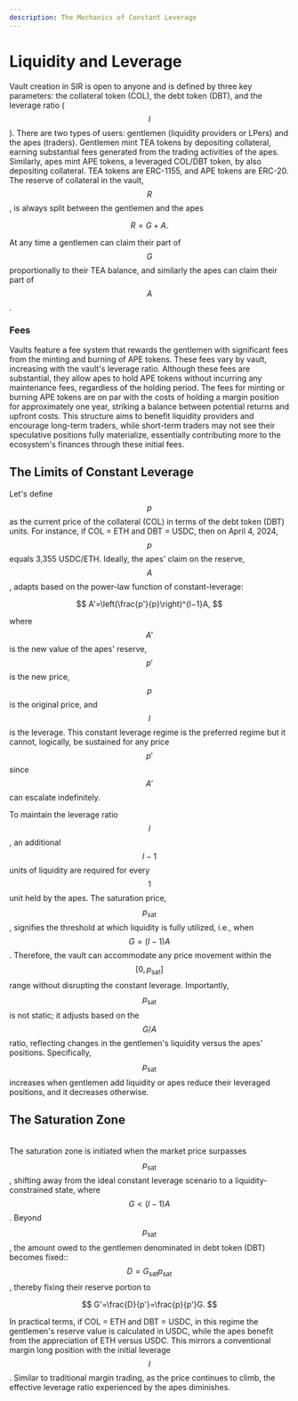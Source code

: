 ```yaml
---
description: The Mechanics of Constant Leverage
---
```


# Liquidity and Leverage

Vault creation in SIR is open to anyone and is defined by three key parameters: the collateral token (COL), the debt token (DBT), and the leverage ratio ($$l$$). There are two types of users: gentlemen  (liquidity providers or LPers) and the apes (traders). Gentlemen mint TEA tokens by depositing collateral, earning substantial fees generated from the trading activities of the apes. Similarly, apes mint APE tokens, a leveraged COL/DBT token, by also depositing collateral. TEA tokens are ERC-1155, and APE tokens are ERC-20. The reserve of collateral in the vault, $$R$$, is always split between the gentlemen and the apes

$$
R=G+A.
$$

At any time a gentlemen can claim their part of $$G$$ proportionally to their TEA balance, and similarly the apes can claim their part of $$A$$.&#x20;

### Fees

Vaults feature a fee system that rewards the gentlemen with significant fees from the minting and burning of APE tokens. These fees vary by vault, increasing with the vault's leverage ratio. Although these fees are substantial, they allow apes to hold APE tokens without incurring any maintenance fees, regardless of the holding period. The fees for minting or burning APE tokens are on par with the costs of holding a margin position for approximately one year, striking a balance between potential returns and upfront costs. This structure aims to benefit liquidity providers and encourage long-term traders, while short-term traders may not see their speculative positions fully materialize, essentially contributing more to the ecosystem's finances through these initial fees.

## The Limits of Constant Leverage

Let's define $$p$$ as the current price of the collateral (COL) in terms of the debt token (DBT) units. For instance, if COL = ETH and DBT = USDC, then on April 4, 2024, $$p$$ equals 3,355 USDC/ETH. Ideally, the apes' claim on the reserve, $$A$$, adapts based on the power-law function of constant-leverage:

$$
A'=\left(\frac{p'}{p}\right)^{l−1}A,
$$

where $$A'$$ is the new value of the apes' reserve, $$p'$$ is the new price, $$p$$ is the original price, and $$l$$ is the leverage. This constant leverage regime is the preferred regime but it cannot, logically, be sustained for any price $$p'$$ since$$A'$$ can escalate indefinitely.

To maintain the leverage ratio $$l$$, an additional $$l-1$$ units of liquidity are required for every $$1$$ unit held by the apes. The saturation price, $$p_\textrm{sat}$$, signifies the threshold at which liquidity is fully utilized, i.e., when $$G=(l-1)A$$. Therefore, the vault can accommodate any price movement within the $$[0,p_\textrm{sat}]$$range without disrupting the constant leverage. Importantly, $$p_\textrm{sat}$$ is not static; it adjusts based on the $$G/A$$ ratio, reflecting changes in the gentlemen's liquidity versus the apes' positions. Specifically, $$p_\textrm{sat}$$ increases when gentlemen add liquidity or apes reduce their leveraged positions, and it decreases otherwise.

## The Saturation Zone

\
The saturation zone is initiated when the market price surpasses $$p_\textrm{sat}​$$, shifting away from the ideal constant leverage scenario to a liquidity-constrained state, where $$G<(l-1)A$$. Beyond $$p_\textrm{sat}​$$, the amount owed to the gentlemen denominated in debt token (DBT) becomes fixed:: $$D=G_\textrm{sat}p_\textrm{sat}$$, thereby fixing their reserve portion to

$$
G'=\frac{D}{p'}=\frac{p}{p'}G.
$$

In practical terms, if COL = ETH and DBT = USDC, in this regime the gentlemen's reserve value is calculated in USDC, while the apes benefit from the appreciation of ETH versus USDC. This mirrors a conventional margin long position with the initial leverage $$l$$. Similar to traditional margin trading, as the price continues to climb, the effective leverage ratio experienced by the apes diminishes.
